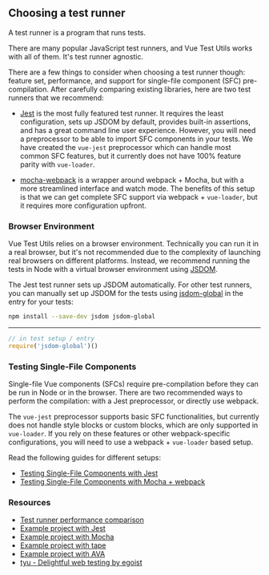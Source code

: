 ## Choosing a test runner

A test runner is a program that runs tests.

There are many popular JavaScript test runners, and Vue Test Utils works with all of them. It's test runner agnostic.

There are a few things to consider when choosing a test runner though: feature set, performance, and support for single-file component (SFC) pre-compilation. After carefully comparing existing libraries, here are two test runners that we recommend:

- [Jest](https://jestjs.io/docs/en/getting-started#content) is the most fully featured test runner. It requires the least configuration, sets up JSDOM by default, provides built-in assertions, and has a great command line user experience. However, you will need a preprocessor to be able to import SFC components in your tests. We have created the `vue-jest` preprocessor which can handle most common SFC features, but it currently does not have 100% feature parity with `vue-loader`.

- [mocha-webpack](https://github.com/sysgears/mochapack) is a wrapper around webpack + Mocha, but with a more streamlined interface and watch mode. The benefits of this setup is that we can get complete SFC support via webpack + `vue-loader`, but it requires more configuration upfront.

### Browser Environment

Vue Test Utils relies on a browser environment. Technically you can run it in a real browser, but it's not recommended due to the complexity of launching real browsers on different platforms. Instead, we recommend running the tests in Node with a virtual browser environment using [JSDOM](https://github.com/tmpvar/jsdom).

The Jest test runner sets up JSDOM automatically. For other test runners, you can manually set up JSDOM for the tests using [jsdom-global](https://github.com/rstacruz/jsdom-global) in the entry for your tests:

```bash
npm install --save-dev jsdom jsdom-global
```

---

```js
// in test setup / entry
require('jsdom-global')()
```

### Testing Single-File Components

Single-file Vue components (SFCs) require pre-compilation before they can be run in Node or in the browser. There are two recommended ways to perform the compilation: with a Jest preprocessor, or directly use webpack.

The `vue-jest` preprocessor supports basic SFC functionalities, but currently does not handle style blocks or custom blocks, which are only supported in `vue-loader`. If you rely on these features or other webpack-specific configurations, you will need to use a webpack + `vue-loader` based setup.

Read the following guides for different setups:

- [Testing Single-File Components with Jest](./testing-single-file-components-with-jest.md)
- [Testing Single-File Components with Mocha + webpack](./testing-single-file-components-with-mocha-webpack.md)

### Resources

- [Test runner performance comparison](https://github.com/eddyerburgh/vue-unit-test-perf-comparison)
- [Example project with Jest](https://github.com/vuejs/vue-test-utils-jest-example)
- [Example project with Mocha](https://github.com/vuejs/vue-test-utils-mocha-webpack-example)
- [Example project with tape](https://github.com/eddyerburgh/vue-test-utils-tape-example)
- [Example project with AVA](https://github.com/eddyerburgh/vue-test-utils-ava-example)
- [tyu - Delightful web testing by egoist](https://github.com/egoist/tyu)
